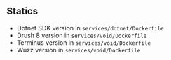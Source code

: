 ## Statics
- Dotnet SDK version in `services/dotnet/Dockerfile`
- Drush 8 version in `services/void/Dockerfile`
- Terminus version in `services/void/Dockerfile`
- Wuzz version in `services/void/Dockerfile`
